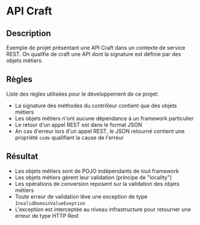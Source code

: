 # API Craft

## Description
Exemple de projet présentant une API Craft dans un contexte de service REST.
On qualifie de craft une API dont la signature est définie par des objets métiers.

## Règles
Liste des règles utilisées pour le développement de ce projet:
- La signature des méthodes du contrôleur contient que des objets métiers
- Les objets métiers n'ont aucune dépendance à un framework particulier
- Le retour d'un appel REST est dans le format JSON
- An cas d'erreur lors d'un appel REST, le JSON retourné contient une propriété `code` qualifiant la cause de l'erreur

## Résultat
- Les objets métiers sont de POJO indépendants de tout framework
- Les objets métiers gèrent leur validation (principe de "locality")
- Les opérations de conversion reposent sur la validation des objets métiers
- Toute erreur de validation lève une exception de type `InvalidDomainValueExeption`
- L'exception est interceptée au niveau infrastructure pour retourner une erreur de type HTTP Rest
